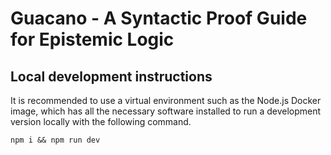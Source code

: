 # Guacano - A Syntactic Proof Guide for Epistemic Logic

## Local development instructions
It is recommended to use a virtual environment such as the Node.js Docker image, which has all the necessary software installed to run a development version locally with the following command.

```
npm i && npm run dev
```
